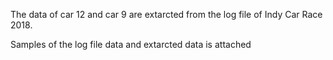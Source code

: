 The data of car 12 and car 9 are extarcted from the log file of Indy Car Race 2018. 

Samples of the log file data and extarcted data is attached 
